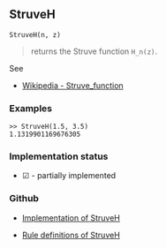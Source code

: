 ## StruveH

```
StruveH(n, z)
```

> returns the Struve function `H_n(z)`.

See
* [Wikipedia - Struve_function](https://en.wikipedia.org/wiki/Struve_function)
 
### Examples

```
>> StruveH(1.5, 3.5)
1.1319901169676305
```
  






### Implementation status

* &#x2611; - partially implemented

### Github

* [Implementation of StruveH](https://github.com/axkr/symja_android_library/blob/master/symja_android_library/matheclipse-core/src/main/java/org/matheclipse/core/builtin/SpecialFunctions.java#L2034) 

* [Rule definitions of StruveH](https://github.com/axkr/symja_android_library/blob/master/symja_android_library/rules/StruveHRules.m) 
